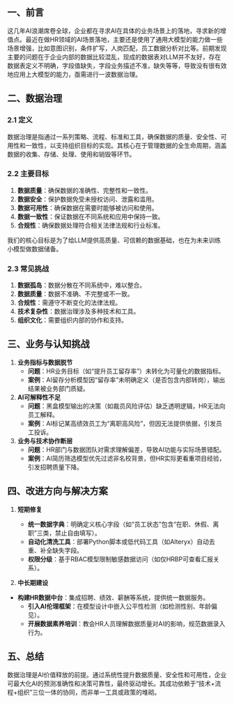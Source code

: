 ## 一、前言

这几年AI浪潮席卷全球，企业都在寻求AI在具体的业务场景上的落地，寻求新的增值点。最近在做HR领域的AI场景落地，主要还是使用了通用大模型的能力做一些场景增强，比如意图识别，条件扩写，人岗匹配，员工数据分析对比等。前期发现主要的问题在于企业内部的数据比较混乱，现成的数据表对LLM并不友好，存在数据表定义不明确，字段值缺失，字段业务描述不准，缺失等等，导致没有很有效地应用上大模型的能力，亟需进行一波数据治理。

## 二、数据治理

### 2.1 定义

数据治理是指通过一系列策略、流程、标准和工具，确保数据的质量、安全性、可用性和一致性，以支持组织目标的实现。其核心在于管理数据的全生命周期，涵盖数据的收集、存储、处理、使用和销毁等环节。

### 2.2 主要目标

1. **数据质量**：确保数据的准确性、完整性和一致性。
2. **数据安全**：保护数据免受未授权访问、泄露和滥用。
3. **数据可用性**：确保数据在需要时能够被访问和使用。
4. **数据一致性**：保证数据在不同系统和应用中保持一致。
5. **合规性**：确保数据处理符合相关法律法规和行业标准。

我们的核心目标是为了给LLM提供高质量、可信赖的数据基础，也在为未来训练小模型做数据储备。

### 2.3 常见挑战

1. **数据孤岛**：数据分散在不同系统中，难以整合。
2. **数据质量**：数据不准确、不完整或不一致。
3. **合规性**：需遵守不断变化的法律法规。
4. **技术复杂性**：数据治理涉及多种技术和工具。
5. **组织文化**：需要组织内部的协作和支持。

## 三、业务与认知挑战

1. **业务指标与数据脱节**
   - **问题**：HR业务目标（如“提升员工留存率”）未转化为可量化的数据指标。
   - **案例**：AI留存分析模型因“留存率”未明确定义（是否包含内部转岗），输出结果被业务部门质疑。
2. **AI可解释性不足**
   - **问题**：黑盒模型输出的决策（如裁员风险评估）缺乏透明逻辑，HR无法向员工解释。
   - **案例**：AI标记某高绩效员工为“离职高风险”，但因无法提供依据，引发员工投诉。
3. **业务与技术协作断层**
   - **问题**：HR部门与数据团队对需求理解偏差，导致AI功能与实际场景错配。
   - **案例**：AI简历筛选模型优先过滤非名校背景，但HR实际更看重项目经验，引发招聘质量下降。

## 四、改进方向与解决方案

1. **短期修复**

   * **统一数据字典**：明确定义核心字段（如“员工状态”包含“在职、休假、离职”三类，禁止自由填写）。
   * **自动化清洗工具**：部署Python脚本或低代码工具（如Alteryx）自动去重、补全缺失字段。
   * **权限分级**：基于RBAC模型限制敏感数据访问（如仅HRBP可查看汇报关系）。

1. **中长期建设**
* **构建HR数据中台**：集成招聘、绩效、薪酬等系统，提供统一数据服务。
   * **引入AI伦理框架**：在模型设计中嵌入公平性检测（如检测性别、年龄偏见）。
   * **开展数据素养培训**：教会HR人员理解数据质量对AI的影响，规范数据录入行为。

## 五、总结

数据治理是AI价值释放的前提。通过系统性提升数据质量、安全性和可用性，企业可最大化AI的预测准确性和决策可靠性，最终驱动增长。其成功依赖于“技术+流程+组织”三位一体的协同，而非单一工具或政策的堆砌。
